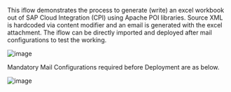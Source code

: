 This iflow demonstrates the process to generate (write) an excel workbook out of SAP Cloud Integration (CPI) using Apache POI libraries.
Source XML is hardcoded via content modifier and an email is generated with the excel attachment. The iflow can be directly imported and deployed after mail configurations to test the working. 

![image](https://user-images.githubusercontent.com/8555711/235407821-d237a449-1e8a-4f08-a5b2-9f786b5bc2dc.png)

Mandatory Mail Configurations required before Deployment are as below.

![image](https://user-images.githubusercontent.com/8555711/235408122-9c0d5d79-54cd-4196-82d0-7b8a033d47df.png)


